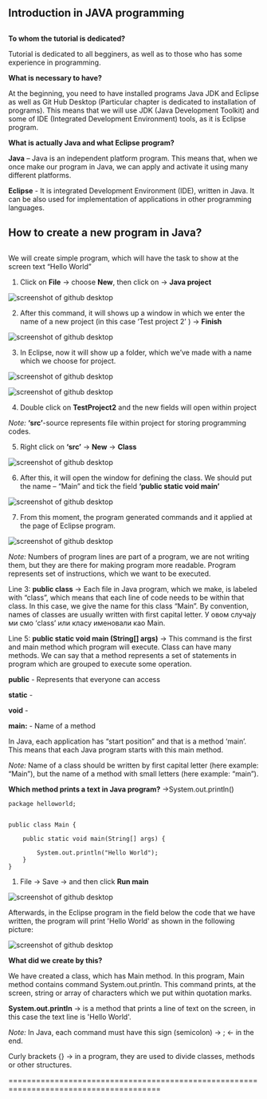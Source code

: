 ﻿## Introduction in JAVA programming<h2>


**To whom the tutorial is dedicated?**

Tutorial is dedicated to all begginers, as well as to those who has some experience in programming.

**What is necessary to have?**

At the beginning, you need to have installed programs Java JDK and Eclipse as well as Git Hub Desktop (Particular chapter is dedicated to installation of programs). This means that we will use JDK (Java Development Toolkit) and some of IDE (Integrated Development Environment) tools, as it is Eclipse program. 

**What is actually Java and what Eclipse program?**

**Java** – Java is an independent platform program. This means that, when we once make our program in Java, we can apply and activate it using many different platforms. 

**Eclipse** - It is integrated Development Environment (IDE), written in Java. It can be also used for implementation of applications in other programming languages.


## How to create a new program in Java?  <h2> 


We will create simple program, which will have the task to show at the screen text “Hello World”

1. Click on **File** -> choose **New**, then click on -> **Java project**



![screenshot of github desktop](/slike/eklips3.png)



2. After this command, it will shows up a window in which we enter the name of a new project (in this case ‘Test project 2’ )  -> **Finish**



![screenshot of github desktop](/slike/eklips4.png)



3. In Eclipse, now it will show up a folder, which we’ve made with a name which we choose for project.   
  


![screenshot of github desktop](/slike/eklips10.png) 
 


![screenshot of github desktop](/slike/3a.png)



4. Double click on **TestProject2** and the new fields will open within project

*Note:* **‘src’**-source represents file within project for storing programming codes. 

5. Right click on **‘src’** -> **New** -> **Class** 
 


![screenshot of github desktop](/slike/eklips5.png)



6. After this, it will open the window for defining the class. We should put the name – “Main” and tick the field **‘public static void main’**



![screenshot of github desktop](/slike/eklips11.png)



7. From this moment, the program generated commands and it applied at the page of Eclipse program.
 


![screenshot of github desktop](/slike/eklips01.JPG)



*Note:* Numbers of program lines are part of a program, we are not writing them, but they are there for making program more readable. Program represents set of instructions, which we want to be executed.

Line 3: **public class** -> Each file in Java program, which we make, is labeled with “class”, which means that each line of code needs to be within that class. 
In this case, we give the name for this class “Main”.  By convention, names of classes are usually written with first capital letter. У овом случају ми смо ‘class’ или класу именовали као Main. 

Line 5: **public static void main (String[] args)** ->  This command is the first and main method which program will execute. Class can have many methods. We can say that a method represents a set of statements in program which are grouped to execute some operation. 

**public** - Represents that everyone can access  
	
**static** -  
	
**void** -  
	
**main:** -  Name of a method


In Java, each application has “start position” and that is a method ‘main’. This means that each Java program starts with this main method.

*Note:* Name of a class should be written by first capital letter (here example: “Main”), but the name of a method with small letters (here example: “main”). 


**Which method prints a text in Java program?** →System.out.println()


```
package helloworld;


public class Main {

	public static void main(String[] args) {
		
		System.out.println("Hello World");
	}
}
```


1. File → Save → and then click **Run main** 



![screenshot of github desktop](/slike/eklipse9.png) 
 


Afterwards, in the Eclipse program in the field below the code that we have written, the program will print 'Hello World' as shown in the following picture:



![screenshot of github desktop](/slike1/24.JPG)



**What did we create by this?**

We have created a class, which has Main method. In this program, Main method contains command System.out.println. This command prints, at the screen, string or array of characters which we put within quotation marks. 

**System.out.println** → is a method that prints a line of text on the screen, in this case the text line is 'Hello World'.

*Note:* In Java, each command must have this sign (semicolon) -> ; <- in the end. 
 
Curly brackets {} -> in a program, they are used to divide classes, methods or other structures.

=======================================================================================
